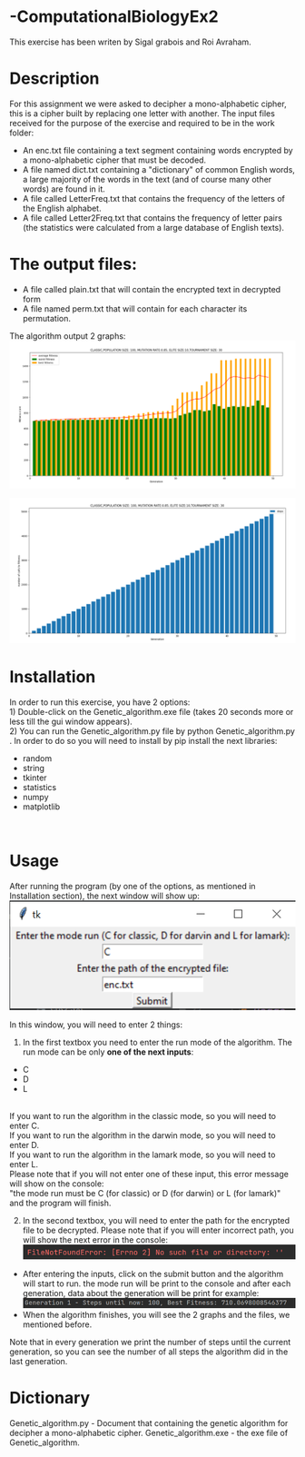 # -ComputationalBiologyEx2
This exercise has been writen by Sigal grabois and Roi Avraham.
# Description
For this assignment we were asked to decipher a mono-alphabetic cipher, this is a cipher built by replacing one letter with another.
The input files received for the purpose of the exercise and required to be in the work folder:
- An enc.txt file containing a text segment containing words encrypted by a mono-alphabetic cipher that must be decoded.
- A file named dict.txt containing a "dictionary" of common English words, a large majority of the words in the text (and of course many other words) are found in it.
- A file called LetterFreq.txt that contains the frequency of the letters of the English alphabet.
- A file called Letter2Freq.txt that contains the frequency of letter pairs (the statistics were calculated from a large database of English texts).

# The output files:
- A file called plain.txt that will contain the encrypted text in decrypted form
- A file named perm.txt that will contain for each character its permutation.<br>

The algorithm output 2 graphs:
![img.png](img.png)

![img_1.png](img_1.png)

# Installation
In order to run this exercise, you have 2 options:
<br> 1) Double-click on the Genetic_algorithm.exe file (takes 20 seconds more or less till the gui window appears).
<br> 2) You can run the Genetic_algorithm.py file by python Genetic_algorithm.py .
In order to do so you will need to install by pip install the next libraries:
* random
* string
* tkinter
* statistics
* numpy
* matplotlib
<br>


# Usage
After running the program (by one of the options, as mentioned in Installation section),
the next window will show up:
<br>
![img_2.png](img_2.png)

In this window, you will need to enter 2 things:
1) In the first textbox you need to enter the run mode of the algorithm. The run mode can be only <b>one of
the next inputs</b>:
- C 
- D 
- L 
<br>
If you want to run the algorithm in the classic mode, so you will need to enter C. <br>
If you want to run the algorithm in the darwin mode, so you will need to enter D. <br>
If you want to run the algorithm in the lamark mode, so you will need to enter L. <br>
Please note that if you will not enter one of these input, this error message will show on the console: 
<br>
"the mode run must be C (for classic) or D (for darwin) or L (for lamark)"
<br>
and the program will finish.

2) In the second textbox, you will need to enter the path for the encrypted file to be decrypted.
Please note that if you will enter incorrect path, you will show the next error in the console:
![img_4.png](img_4.png)

- After entering the inputs, click on the submit button and the algorithm will start to run.
  the mode run will be print to the console and after each generation, data about the generation will be print for example:
  ![img_5.png](img_5.png)
- When the algorithm finishes, you will see the 2 graphs and the files, we mentioned before.

Note that in every generation we print the number of steps until the current generation, so you can see the number of 
all steps the algorithm did in the last generation.

# Dictionary
Genetic_algorithm.py - Document that containing the genetic algorithm for decipher a mono-alphabetic cipher.
Genetic_algorithm.exe - the exe file of Genetic_algorithm.

